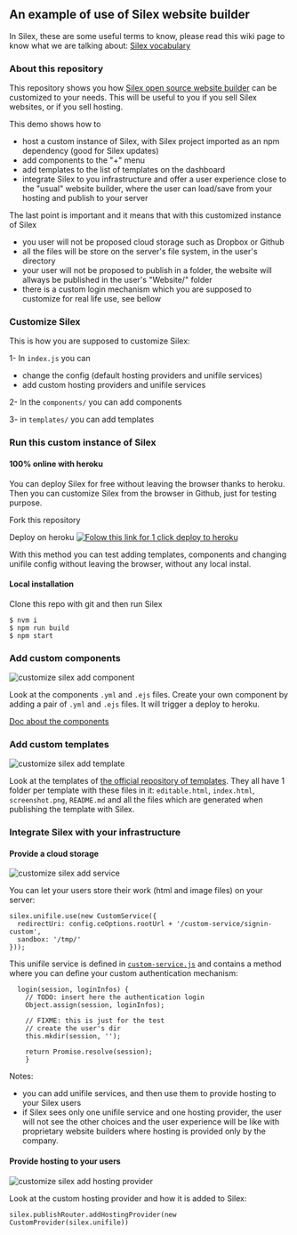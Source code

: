 ## An example of use of Silex website builder

In Silex, these are some useful terms to know, please read this wiki page to know what we are talking about: [Silex vocabulary](https://github.com/silexlabs/Silex/wiki/Silex-vocabulary)


### About this repository

This repository shows you how [Silex open source website builder](https://www.silex.me) can be customized to your needs. This will be useful to you if you sell Silex websites, or if you sell hosting.

This demo shows how to

* host a custom instance of Silex, with Silex project imported as an npm dependency (good for Silex updates)
* add components to the "+" menu
* add templates to the list of templates on the dashboard
* integrate Silex to you infrastructure and offer a user experience close to the "usual" website builder, where the user can load/save from your hosting and publish to your server

The last point is important and it means that with this customized instance of Silex

* you user will not be proposed cloud storage such as Dropbox or Github
* all the files will be store on the server's file system, in the user's directory
* your user will not be proposed to publish in a folder, the website will allways be published in the user's "Website/" folder
* there is a custom login mechanism which you are supposed to customize for real life use, see bellow

### Customize Silex

This is how you are supposed to customize Silex:

1- In `index.js` you can

* change the config (default hosting providers and unifile services)
* add custom hosting providers and unifile services

2- In the `components/` you can add components

3- in `templates/` you can add templates


### Run this custom instance of Silex

#### 100% online with heroku

You can deploy Silex for free without leaving the browser thanks to heroku. Then you can customize Silex from the browser in Github, just for testing purpose.

Fork this repository

Deploy on heroku
[![Folow this link for 1 click deploy to heroku](https://www.herokucdn.com/deploy/button.svg)](https://heroku.com/deploy)

With this method you can test adding templates, components and changing unifile config without leaving the browser, without any local instal.

#### Local installation

Clone this repo with git and then run Silex

```
$ nvm i
$ npm run build
$ npm start
```

### Add custom components

![customize silex add component](https://user-images.githubusercontent.com/715377/53307105-96386080-385a-11e9-8b81-3913a6a07d99.gif)

Look at the components `.yml` and `.ejs` files. Create your own component by adding a pair of `.yml` and `.ejs` files. It will trigger a deploy to heroku.

[Doc about the components](https://github.com/silexlabs/Prodotype/blob/master/README.md)



### Add custom templates


![customize silex add template](https://user-images.githubusercontent.com/715377/53307106-96386080-385a-11e9-9c82-75b1bdd6ac1e.gif)


Look at the templates of [the official repository of templates](https://github.com/silexlabs/silex-templates). They all have 1 folder per template with these files in it: `editable.html`, `index.html`, `screenshot.png`, `README.md` and all the files which are generated when publishing the template with Silex.

### Integrate Silex with your infrastructure

#### Provide a cloud storage

![customize silex add service](https://user-images.githubusercontent.com/715377/53307104-96386080-385a-11e9-8e5a-492acbd641df.gif)

You can let your users store their work (html and image files) on your server:

```
silex.unifile.use(new CustomService({
  redirectUri: config.ceOptions.rootUrl + '/custom-service/signin-custom',
  sandbox: '/tmp/'
}));
```

This unifile service is defined in [`custom-service.js`](./custom-service.js) and contains a method where you can define your custom authentication mechanism:

```
  login(session, loginInfos) {
    // TODO: insert here the authentication login
    Object.assign(session, loginInfos);

    // FIXME: this is just for the test
    // create the user's dir
    this.mkdir(session, '');

    return Promise.resolve(session);
	}
```

Notes:
* you can add unifile services, and then use them to provide hosting to your Silex users
* if Silex sees only one unifile service and one hosting provider, the user will not see the other choices and the user experience will be like with proprietary website builders where hosting is provided only by the company.


#### Provide hosting to your users

![customize silex add hosting provider](https://user-images.githubusercontent.com/715377/53307103-96386080-385a-11e9-944d-846cbf950951.gif)

Look at the custom hosting provider and how it is added to Silex:

```
silex.publishRouter.addHostingProvider(new CustomProvider(silex.unifile))
```


